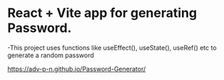 # React + Vite app for generating Password.

-This project uses functions like useEffect(), useState(), useRef() etc to generate a random password

https://adv-p-n.github.io/Password-Generator/
